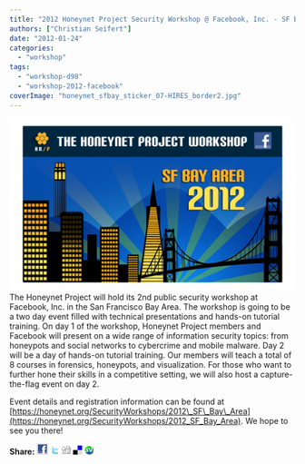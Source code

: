 ```yaml
---
title: "2012 Honeynet Project Security Workshop @ Facebook, Inc. - SF Bay Area, CA, USA - March 19th/20th 2012"
authors: ["Christian Seifert"]
date: "2012-01-24"
categories: 
  - "workshop"
tags: 
  - "workshop-d98"
  - "workshop-2012-facebook"
coverImage: "honeynet_sfbay_sticker_07-HIRES_border2.jpg"
---
```


![](images/honeynet_sfbay_sticker_07-HIRES_border2.jpg)  
The Honeynet Project will hold its 2nd public security workshop at Facebook, Inc. in the San Francisco Bay Area. The workshop is going to be a two day event filled with technical presentations and hands-on tutorial training. On day 1 of the workshop, Honeynet Project members and Facebook will present on a wide range of information security topics: from honeypots and social networks to cybercrime and mobile malware. Day 2 will be a day of hands-on tutorial training. Our members will teach a total of 8 courses in forensics, honeypots, and visualization. For those who want to further hone their skills in a competitive setting, we will also host a capture-the-flag event on day 2. 
  
Event details and registration information can be found at [https://honeynet.org/SecurityWorkshops/2012\_SF\_Bay\_Area](https://honeynet.org/SecurityWorkshops/2012_SF_Bay_Area). We hope to see you there!  
  
  
**Share:** [![](images/facebook.gif)](http://www.facebook.com/sharer.php?u=https://honeynet.org/SecurityWorkshops/2012_SF_Bay_Area_Announcement) [![](images/twitter.gif)](http://twitter.com/home?status=https://honeynet.org/SecurityWorkshops/2012_SF_Bay_Area_Announcement) [![](images/digg.gif)](http://digg.com/submit?phase=2&url=https://honeynet.org/SecurityWorkshops/2012_SF_Bay_Area_Announcement) [![](images/delicious.gif)](http://del.icio.us/post?url=https://honeynet.org/SecurityWorkshops/2012_SF_Bay_Area_Announcement) [![](images/stumbleupon.gif)](http://www.stumbleupon.com/submit?url=https://honeynet.org/SecurityWorkshops/2012_SF_Bay_Area_Announcement)  
  
  
<script type="text/javascript"><br> (function() {<br> var po = document.createElement('script'); po.type = 'text/javascript'; po.async = true;<br> po.src = 'https://apis.google.com/js/plusone.js';<br> var s = document.getElementsByTagName('script')[0]; s.parentNode.insertBefore(po, s);<br> })();<br></script>
